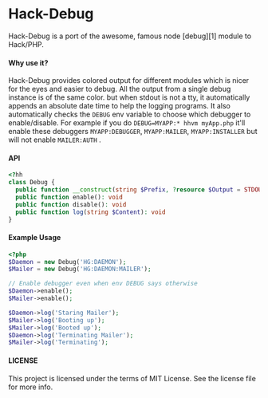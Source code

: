Hack-Debug
==========

Hack-Debug is a port of the awesome, famous node [debug][1] module to Hack/PHP.

#### Why use it?

Hack-Debug provides colored output for different modules which is nicer for the eyes and easier to debug. All the output from a single debug instance is of the same color. but when stdout is not a tty, it automatically appends an absolute date time to help the logging programs. It also automatically checks the `DEBUG` env variable to choose which debugger to enable/disable. For example if you do `DEBUG=MYAPP:* hhvm myApp.php` it'll enable these debuggers `MYAPP:DEBUGGER`, `MYAPP:MAILER`, `MYAPP:INSTALLER` but will not enable `MAILER:AUTH` .

#### API

```php
<?hh
class Debug {
  public function __construct(string $Prefix, ?resource $Output = STDOUT, bool $Enabled = Detect)
  public function enable(): void
  public function disable(): void
  public function log(string $Content): void
}
```

#### Example Usage

```php
<?php
$Daemon = new Debug('HG:DAEMON');
$Mailer = new Debug('HG:DAEMON:MAILER');

// Enable debugger even when env DEBUG says otherwise
$Daemon->enable();
$Mailer->enable(); 

$Daemon->log('Staring Mailer');
$Mailer->log('Booting up');
$Mailer->log('Booted up');
$Daemon->log('Terminating Mailer');
$Mailer->log('Terminating');

```

#### LICENSE

This project is licensed under the terms of MIT License. See the license file for more info.

[debug]:https://www.npmjs.com/package/debug
